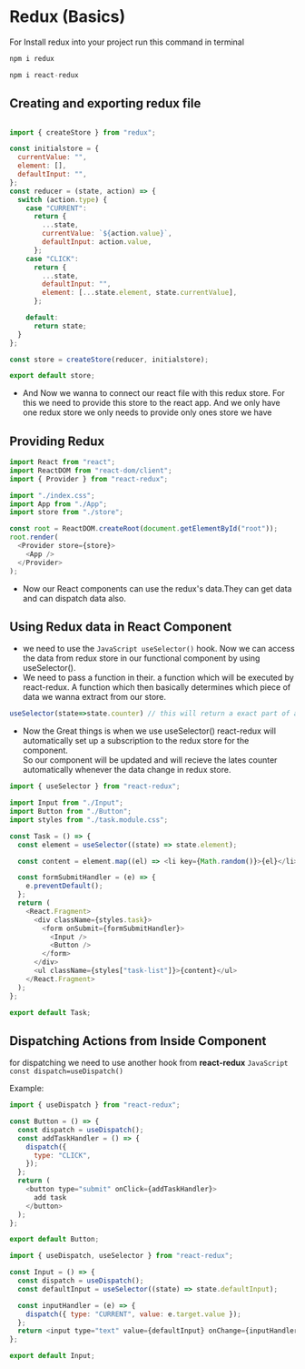 # Redux (Basics)

For Install redux into your project run this command in terminal

```JavaScript
npm i redux
```

```JavaScript
npm i react-redux
```

## Creating and exporting redux file

```JavaScript

import { createStore } from "redux";

const initialstore = {
  currentValue: "",
  element: [],
  defaultInput: "",
};
const reducer = (state, action) => {
  switch (action.type) {
    case "CURRENT":
      return {
        ...state,
        currentValue: `${action.value}`,
        defaultInput: action.value,
      };
    case "CLICK":
      return {
        ...state,
        defaultInput: "",
        element: [...state.element, state.currentValue],
      };

    default:
      return state;
  }
};

const store = createStore(reducer, initialstore);

export default store;

```

- And Now we wanna to connect our react file with this redux store. For this we need to provide this store to the react app. And we only have one redux store we only needs to provide only ones store we have

## Providing Redux

```JavaScript
import React from "react";
import ReactDOM from "react-dom/client";
import { Provider } from "react-redux";

import "./index.css";
import App from "./App";
import store from "./store";

const root = ReactDOM.createRoot(document.getElementById("root"));
root.render(
  <Provider store={store}>
    <App />
  </Provider>
);

```

- Now our React components can use the redux's data.They can get data and can dispatch data also.

## Using Redux data in React Component

- we need to use the `JavaScript useSelector()` hook. Now we can access the data from redux store in our functional component by using useSelector().
- We need to pass a function in their. a function which will be executed by react-redux. A function which then basically determines which piece of data we wanna extract from our store.

```JavaScript
useSelector(state=>state.counter) // this will return a exact part of a state
```

- Now the Great things is when we use useSelector() react-redux will automatically set up a subscription to the redux store for the component.<br>
  So our component will be updated and will recieve the lates counter automatically whenever the data change in redux store.

```JavaScript
import { useSelector } from "react-redux";

import Input from "./Input";
import Button from "./Button";
import styles from "./task.module.css";

const Task = () => {
  const element = useSelector((state) => state.element);

  const content = element.map((el) => <li key={Math.random()}>{el}</li>);

  const formSubmitHandler = (e) => {
    e.preventDefault();
  };
  return (
    <React.Fragment>
      <div className={styles.task}>
        <form onSubmit={formSubmitHandler}>
          <Input />
          <Button />
        </form>
      </div>
      <ul className={styles["task-list"]}>{content}</ul>
    </React.Fragment>
  );
};

export default Task;

```

## Dispatching Actions from Inside Component

for dispatching we need to use another hook from **react-redux** `JavaScript const dispatch=useDispatch()`

Example:

```JavaScript
import { useDispatch } from "react-redux";

const Button = () => {
  const dispatch = useDispatch();
  const addTaskHandler = () => {
    dispatch({
      type: "CLICK",
    });
  };
  return (
    <button type="submit" onClick={addTaskHandler}>
      add task
    </button>
  );
};

export default Button;

import { useDispatch, useSelector } from "react-redux";

const Input = () => {
  const dispatch = useDispatch();
  const defaultInput = useSelector((state) => state.defaultInput);

  const inputHandler = (e) => {
    dispatch({ type: "CURRENT", value: e.target.value });
  };
  return <input type="text" value={defaultInput} onChange={inputHandler} />;
};

export default Input;

```
